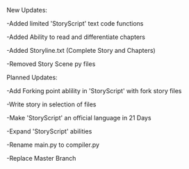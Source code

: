 New Updates:

-Added limited 'StoryScript' text code functions

-Added Ability to read and differentiate chapters

-Added Storyline.txt (Complete Story and Chapters)

-Removed Story Scene py files


Planned Updates:

-Add Forking point ablility in 'StoryScript' with fork story files

-Write story in selection of files

-Make 'StoryScript' an official language in 21 Days

-Expand 'StoryScript' abilities

-Rename main.py to compiler.py

-Replace Master Branch
